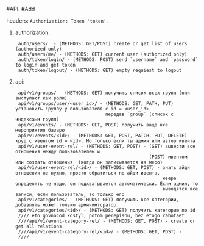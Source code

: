 #API.
#Add 

headers: `Authorization: Token 'token'`.

1) authorization:

        auth/users/  - (METHODS: GET/POST) create or get list of users (authorized only)
        auth/users/me/ - (METHODS: GET) current user (authorized only)
        auth/token/login/ - (METHODS: POST) send `username` and `password` to login and get token
        auth/token/logout/ - (METHODS: GET) empty requiest to logout

3) api:

        api/v1/groups/ - (METHODS: GET) получить список всех групп (они выступают как роли)
        api/v1/groups/user/<user_id>/ - (METHODS: GET, PATH, PUT) установить группу у пользователя с id = <user_id>
                                        передав `group` (список с индексами групп)
        api/v1/events/ - (METHODS: GET, POST) получить ваще все мероприятия базарю
        api/v1/events/<id>/ - (METHODS: GET, POST, PATCH, PUT, DELETE) круд с ивентом id = <id>. Но только если ты админ или автор ивента
        api/v1/user-event-rel/ - (METHODS: GET, POST) - (GET) вывести все отношения между пользователем и
                                                        (POST) ивентом  или создать отношения  (когда он записывается на меро)
        api/v1/user-event-rel/<id>/ - (METHODS: GET, POST) - знать айди отношения не нужно, просто обратиться по айди ивента,
                                                             юзера определять не надо, он подхватывается автоматически. Если админ, то
                                                             выводятся все записи, если пользователь, то только его
        api/v1/categories/ - (METHODS: GET) получить все категории, добавлять может только админимтсратор
        api/v1/categories/<id>/ - (METHODS: GET) получить категорию по id
        //// eto govnocod kostyl, potom perepishu, bez etogo rabotaet
        ////api/v1/event-category-rel/ - (METHODS: GET, POST) - create or get all relations
        ////api/v1/event-category-rel/<id>/ - (METHODS: GET, POST) -
        ////
         



       
